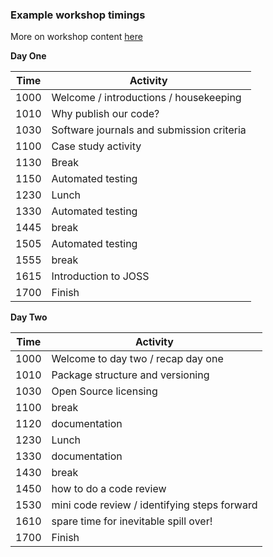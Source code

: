 ### Example workshop timings

More on workshop content [here](workshop_contents.md)

**Day One**

| Time | Activity |
|---|---|
|1000| Welcome / introductions / housekeeping |
| 1010 | Why publish our code? |
| 1030 | Software journals and submission criteria |
|1100| Case study activity|
|1130 | Break|
|1150| Automated testing|
|1230| Lunch|
|1330| Automated testing|
|1445| break|
|1505| Automated testing|
|1555| break|
|1615| Introduction to JOSS|
|1700| Finish|

**Day Two**

| Time | Activity |
|---|---|
|1000| Welcome to day two / recap day one| 
| 1010| Package structure and versioning|
|1030 | Open Source licensing|
|1100 |break |
|1120 |documentation |
| 1230|Lunch |
|1330 |documentation |
|1430|break |
|1450 |how to do a code review |
|1530| mini code review / identifying steps forward|
|1610 | spare time for inevitable spill over!|
|1700|Finish|
